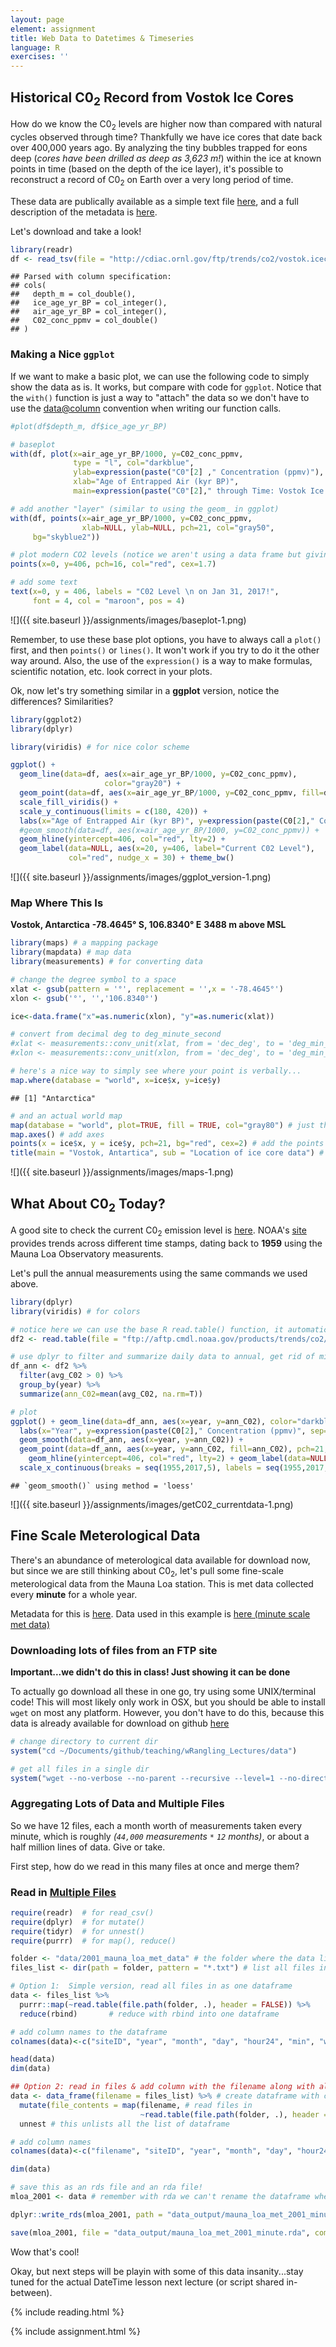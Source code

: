```yaml
---
layout: page
element: assignment
title: Web Data to Datetimes & Timeseries
language: R
exercises: ''
---
```


Historical C0<sub>2</sub> Record from Vostok Ice Cores
------------------------------------------------------

How do we know the C0<sub>2</sub> levels are higher now than compared with natural cycles observed through time? Thankfully we have ice cores that date back over 400,000 years ago. By analyzing the tiny bubbles trapped for eons deep (*cores have been drilled as deep as 3,623 m!*) within the ice at known points in time (based on the depth of the ice layer), it's possible to reconstruct a record of C0<sub>2</sub> on Earth over a very long period of time.

These data are publically available as a simple text file [here](http://cdiac.ornl.gov/ftp/trends/co2/vostok.icecore.co2), and a full description of the metadata is [here](http://cdiac.ornl.gov/trends/co2/vostok.html).

Let's download and take a look!

``` r
library(readr)
df <- read_tsv(file = "http://cdiac.ornl.gov/ftp/trends/co2/vostok.icecore.co2", skip = 20, col_names = c("depth_m","ice_age_yr_BP", "air_age_yr_BP", "C02_conc_ppmv"))
```

    ## Parsed with column specification:
    ## cols(
    ##   depth_m = col_double(),
    ##   ice_age_yr_BP = col_integer(),
    ##   air_age_yr_BP = col_integer(),
    ##   C02_conc_ppmv = col_double()
    ## )

### Making a Nice `ggplot`

If we want to make a basic plot, we can use the following code to simply show the data as is. It works, but compare with code for `ggplot`. Notice that the `with()` function is just a way to "attach" the data so we don't have to use the <data@column> convention when writing our function calls.

``` r
#plot(df$depth_m, df$ice_age_yr_BP)

# baseplot
with(df, plot(x=air_age_yr_BP/1000, y=C02_conc_ppmv,
              type = "l", col="darkblue",
              ylab=expression(paste("C0"[2] ," Concentration (ppmv)"), sep=""),
              xlab="Age of Entrapped Air (kyr BP)",
              main=expression(paste("C0"[2]," through Time: Vostok Ice Core Data", sep="")), ylim=c(180, 420)))

# add another "layer" (similar to using the geom_ in ggplot)
with(df, points(x=air_age_yr_BP/1000, y=C02_conc_ppmv,
                xlab=NULL, ylab=NULL, pch=21, col="gray50",
     bg="skyblue2"))

# plot modern CO2 levels (notice we aren't using a data frame but giving a single data point location)
points(x=0, y=406, pch=16, col="red", cex=1.7)

# add some text
text(x=0, y = 406, labels = "C02 Level \n on Jan 31, 2017!",
     font = 4, col = "maroon", pos = 4)
```

![]({{ site.baseurl }}/assignments/images/baseplot-1.png)

Remember, to use these base plot options, you have to always call a `plot()` first, and then `points()` or `lines()`. It won't work if you try to do it the other way around. Also, the use of the `expression()` is a way to make formulas, scientific notation, etc. look correct in your plots.

Ok, now let's try something similar in a **ggplot** version, notice the differences? Similarities?

``` r
library(ggplot2)
library(dplyr)
```


``` r
library(viridis) # for nice color scheme

ggplot() +
  geom_line(data=df, aes(x=air_age_yr_BP/1000, y=C02_conc_ppmv),
                     color="gray20") +
  geom_point(data=df, aes(x=air_age_yr_BP/1000, y=C02_conc_ppmv, fill=depth_m), pch=21) +
  scale_fill_viridis() +
  scale_y_continuous(limits = c(180, 420)) +
  labs(x="Age of Entrapped Air (kyr BP)", y=expression(paste(C0[2]," Concentration (ppmv)", sep=""))) +
  #geom_smooth(data=df, aes(x=air_age_yr_BP/1000, y=C02_conc_ppmv)) +
  geom_hline(yintercept=406, col="red", lty=2) +
  geom_label(data=NULL, aes(x=20, y=406, label="Current C02 Level"),
             col="red", nudge_x = 30) + theme_bw()
```

![]({{ site.baseurl }}/assignments/images/ggplot_version-1.png)

### Map Where This Is

**Vostok, Antarctica** **-78.4645° S, 106.8340° E** **3488 m above MSL**

``` r
library(maps) # a mapping package
library(mapdata) # map data
library(measurements) # for converting data

# change the degree symbol to a space
xlat <- gsub(pattern = '°', replacement = '',x = '-78.4645°')
xlon <- gsub('°', '','106.8340°')

ice<-data.frame("x"=as.numeric(xlon), "y"=as.numeric(xlat))

# convert from decimal deg to deg_minute_second
#xlat <- measurements::conv_unit(xlat, from = 'dec_deg', to = 'deg_min_sec')
#xlon <- measurements::conv_unit(xlon, from = 'dec_deg', to = 'deg_min_sec')

# here's a nice way to simply see where your point is verbally...
map.where(database = "world", x=ice$x, y=ice$y)
```

    ## [1] "Antarctica"

``` r
# and an actual world map
map(database = "world", plot=TRUE, fill = TRUE, col="gray80") # just the map, no points
map.axes() # add axes
points(x = ice$x, y = ice$y, pch=21, bg="red", cex=2) # add the points
title(main = "Vostok, Antartica", sub = "Location of ice core data") # add a title
```

![]({{ site.baseurl }}/assignments/images/maps-1.png)

What About C0<sub>2</sub> Today?
--------------------------------

A good site to check the current C0<sub>2</sub> emission level is [here](https://www.co2.earth/). NOAA's [site](https://www.esrl.noaa.gov/gmd/ccgg/trends/monthly.html) provides trends across different time stamps, dating back to **1959** using the Mauna Loa Observatory measurents.

Let's pull the annual measurements using the same commands we used above.

``` r
library(dplyr)
library(viridis) # for colors

# notice here we can use the base R read.table() function, it automatically ignores any lines that start with "#"
df2 <- read.table(file = "ftp://aftp.cmdl.noaa.gov/products/trends/co2/co2_mm_mlo.txt", col.names = c("year", "mon", "dec_date", "avg_C02", "interpolated_C02", "trend_seas_corr", "no_days"))

# use dplyr to filter and summarize daily data to annual, get rid of missing/NAs (values -99)
df_ann <- df2 %>%
  filter(avg_C02 > 0) %>%
  group_by(year) %>%
  summarize(ann_C02=mean(avg_C02, na.rm=T))

# plot
ggplot() + geom_line(data=df_ann, aes(x=year, y=ann_C02), color="darkblue") +
  labs(x="Year", y=expression(paste(C0[2]," Concentration (ppmv)", sep=""))) +
  geom_smooth(data=df_ann, aes(x=year, y=ann_C02)) +
  geom_point(data=df_ann, aes(x=year, y=ann_C02, fill=ann_C02), pch=21, cex=2.5, alpha=0.8) + scale_fill_viridis() +
    geom_hline(yintercept=406, col="red", lty=2) + geom_label(data=NULL, aes(x=1970, y=406, label="Current C02 Level"), col="red", nudge_x = 30)  +
  scale_x_continuous(breaks = seq(1955,2017,5), labels = seq(1955,2017,5)) + ggtitle("C02 At Mauna Loa Since 1958")
```

    ## `geom_smooth()` using method = 'loess'

![]({{ site.baseurl }}/assignments/images/getC02_currentdata-1.png)

Fine Scale Meterological Data
-----------------------------

There's an abundance of meterological data available for download now, but since we are still thinking about C0<sub>2</sub>, let's pull some fine-scale meterological data from the Mauna Loa station. This is met data collected every **minute** for a whole year.

Metadata for this is [here](ftp://aftp.cmdl.noaa.gov/data/meteorology/in-situ/README). Data used in this example is [here (minute scale met data)](ftp://aftp.cmdl.noaa.gov/data/meteorology/in-situ/mlo/2001/)

### Downloading lots of files from an FTP site

**Important...we didn't do this in class! Just showing it can be done**

To actually go download all these in one go, try using some UNIX/terminal code! This will most likely only work in OSX, but you should be able to install `wget` on most any platform. However, you don't have to do this, because this data is already available for download on github [here]()

``` r
# change directory to current dir
system("cd ~/Documents/github/teaching/wRangling_Lectures/data")

# get all files in a single dir
system("wget --no-verbose --no-parent --recursive --level=1 --no-directories ftp://aftp.cmdl.noaa.gov/data/meteorology/in-situ/mlo/2001/")
```

### Aggregating Lots of Data and Multiple Files

So we have 12 files, each a month worth of measurements taken every minute, which is roughly *(`44,000` measurements `*` `12` months)*, or about a half million lines of data. Give or take.

First step, how do we read in this many files at once and merge them?

### Read in [Multiple Files](http://serialmentor.com/blog/2016/6/13/reading-and-combining-many-tidy-data-files-in-R)

``` r
require(readr)  # for read_csv()
require(dplyr)  # for mutate()
require(tidyr)  # for unnest()
require(purrr)  # for map(), reduce()

folder <- "data/2001_mauna_loa_met_data" # the folder where the data lives
files_list <- dir(path = folder, pattern = "*.txt") # list all files in that folder ending with .txt

# Option 1:  Simple version, read all files in as one dataframe
data <- files_list %>%
  purrr::map(~read.table(file.path(folder, .), header = FALSE)) %>%    # read in all the files individually
  reduce(rbind)       # reduce with rbind into one dataframe

# add column names to the dataframe
colnames(data)<-c("siteID", "year", "month", "day", "hour24", "min", "windDir",   "windSpeed_m_s", "windSteady", "baro_hPa", "temp_C_2m", "temp_C_10m", "temp_C_towertop", "rel_humid", "precip_intens_mm_hr")

head(data)
dim(data)

## Option 2: read in files & add column with the filename along with all the data from that file, then combine into one dataframe
data <- data_frame(filename = files_list) %>% # create dataframe with column of the filenames
  mutate(file_contents = map(filename, # read files in
                             ~read.table(file.path(folder, .), header = FALSE))) %>%
  unnest # this unlists all the list of dataframe

# add column names
colnames(data)<-c("filename", "siteID", "year", "month", "day", "hour24", "min", "windDir",   "windSpeed_m_s", "windSteady", "baro_hPa", "temp_C_2m", "temp_C_10m", "temp_C_towertop", "rel_humid", "precip_intens_mm_hr")

dim(data)

# save this as an rds file and an rda file!
mloa_2001 <- data # remember with rda we can't rename the dataframe when we "load()".

dplyr::write_rds(mloa_2001, path = "data_output/mauna_loa_met_2001_minute.rds", compress = "gz")

save(mloa_2001, file = "data_output/mauna_loa_met_2001_minute.rda", compress = TRUE)
```

Wow that's cool!

Okay, but next steps will be playin with some of this data insanity...stay tuned for the actual DateTime lesson next lecture (or script shared in-between).


{% include reading.html %}

{% include assignment.html %}
